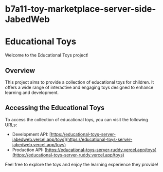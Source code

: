 # b7a11-toy-marketplace-server-side-JabedWeb


# Educational Toys

Welcome to the Educational Toys project!

## Overview

This project aims to provide a collection of educational toys for children. It offers a wide range of interactive and engaging toys designed to enhance learning and development.

## Accessing the Educational Toys

To access the collection of educational toys, you can visit the following URLs:

- Development API: [https://educational-toys-server-jabedweb.vercel.app/toys](https://educational-toys-server-jabedweb.vercel.app/toys)
- Production API: [https://educational-toys-server-ruddy.vercel.app/toys](https://educational-toys-server-ruddy.vercel.app/toys)

Feel free to explore the toys and enjoy the learning experience they provide!

